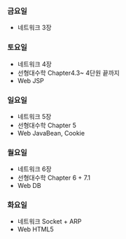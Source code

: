 ### 금요일
* 네트워크 3장

### 토요일
* 네트워크 4장
* 선형대수학 Chapter4.3~ 4단원 끝까지
* Web JSP

### 일요일
* 네트워크 5장
* 선형대수학 Chapter 5
* Web JavaBean, Cookie

### 월요일
* 네트워크 6장
* 선형대수학 Chapter 6 + 7.1
* Web DB

### 화요일
* 네트워크 Socket + ARP
* Web HTML5
